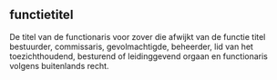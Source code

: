 ## functietitel

De titel van de functionaris voor zover die afwijkt van de functie titel bestuurder, commissaris, gevolmachtigde, beheerder, lid van het toezichthoudend, besturend of leidinggevend orgaan en functionaris volgens buitenlands recht.
